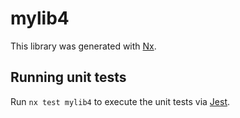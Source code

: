 # mylib4

This library was generated with [Nx](https://nx.dev).

## Running unit tests

Run `nx test mylib4` to execute the unit tests via [Jest](https://jestjs.io).

